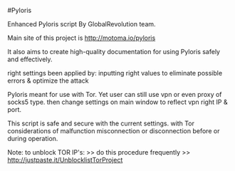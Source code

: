 #Pyloris

Enhanced Pyloris script By GlobalRevolution team.

Main site of this project is http://motoma.io/pyloris

It also aims to create high-quality documentation for using Pyloris safely and effectively.

right settings been applied by:
inputting right values to eliminate possible errors
& optimize the attack

Pyloris meant for use with Tor. Yet user can still use vpn or even proxy of socks5 type. then change settings on main window to reflect vpn right IP & port.

This script is safe and secure with the current settings. with Tor considerations of malfunction misconnection or disconnection before or during operation.


Note: to unblock TOR IP's: >> do this procedure frequently >> 
http://justpaste.it/UnblocklistTorProject 
